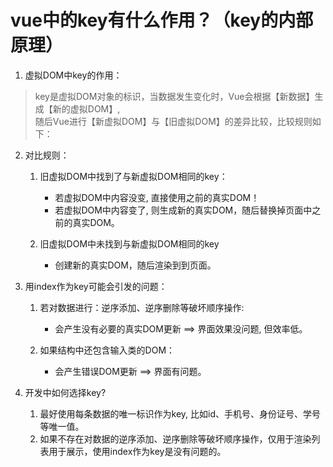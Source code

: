 # vue中的key有什么作用？（key的内部原理）
1. 虚拟DOM中key的作用：
> key是虚拟DOM对象的标识，当数据发生变化时，Vue会根据【新数据】生成【新的虚拟DOM】,   
> 随后Vue进行【新虚拟DOM】与【旧虚拟DOM】的差异比较，比较规则如下：  
                
2. 对比规则：
    1. 旧虚拟DOM中找到了与新虚拟DOM相同的key：
        - 若虚拟DOM中内容没变, 直接使用之前的真实DOM！
        - 若虚拟DOM中内容变了, 则生成新的真实DOM，随后替换掉页面中之前的真实DOM。

    2. 旧虚拟DOM中未找到与新虚拟DOM相同的key
        - 创建新的真实DOM，随后渲染到到页面。
                        
3. 用index作为key可能会引发的问题：
    1. 若对数据进行：逆序添加、逆序删除等破坏顺序操作:
        - 会产生没有必要的真实DOM更新 ==> 界面效果没问题, 但效率低。

    2. 如果结构中还包含输入类的DOM：
        - 会产生错误DOM更新 ==> 界面有问题。

4. 开发中如何选择key?
    1. 最好使用每条数据的唯一标识作为key, 比如id、手机号、身份证号、学号等唯一值。
    2. 如果不存在对数据的逆序添加、逆序删除等破坏顺序操作，仅用于渲染列表用于展示，使用index作为key是没有问题的。

